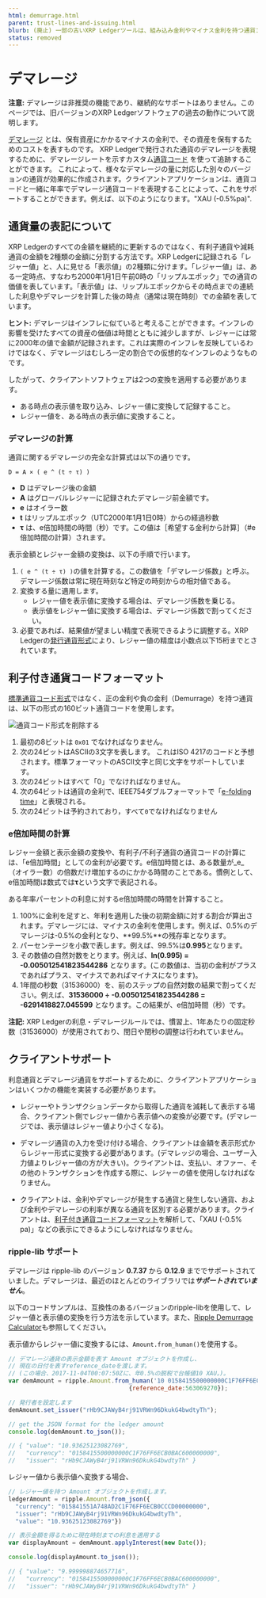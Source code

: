 ```yaml
---
html: demurrage.html
parent: trust-lines-and-issuing.html
blurb: (廃止) 一部の古いXRP Ledgerツールは、組み込み金利やマイナス金利を持つ通貨コードをサポートしていました。.
status: removed
---
```

# デマレージ

**注意:** デマレージは非推奨の機能であり、継続的なサポートはありません。このページでは、旧バージョンのXRP Ledgerソフトウェアの過去の動作について説明します。

[デマレージ](https://ja.wikipedia.org/wiki/%E3%83%87%E3%83%9E%E3%83%AC%E3%83%BC%E3%82%B8) とは、保有資産にかかるマイナスの金利で、その資産を保有するためのコストを表すものです。 XRP Ledgerで発行された通貨のデマレージを表現するために、デマレージレートを示すカスタム[通貨コード](../../../references/protocol/data-types/currency-formats.md#通貨コード) を使って追跡することができます。 これによって、様々なデマレージの量に対応した別々のバージョンの通貨が効果的に作成されます。クライアントアプリケーションは、通貨コードと一緒に年率でデマレージ通貨コードを表現することによって、これをサポートすることができます。例えば、以下のようになります。"XAU (-0.5%pa)".

## 通貨量の表記について

XRP Ledgerのすべての金額を継続的に更新するのではなく、有利子通貨や減耗通貨の金額を2種類の金額に分割する方法です。XRP Ledgerに記録される「レジャー値」と、人に見せる「表示値」の2種類に分けます。「レジャー値」は、ある一定時点、すなわち2000年1月1日午前0時の「リップルエポック」での通貨の価値を表しています。「表示値」は、リップルエポックからその時点までの連続した利息やデマレージを計算した後の時点（通常は現在時刻）での金額を表しています。

**ヒント:** デマレージはインフレに似ていると考えることができます。インフレの影響を受けたすべての資産の価値は時間とともに減少しますが、レジャーには常に2000年の値で金額が記録されます。これは実際のインフレを反映しているわけではなく、デマレージはむしろ一定の割合での仮想的なインフレのようなものです。

したがって、クライアントソフトウェアは2つの変換を適用する必要があります。

- ある時点の表示値を取り込み、レジャー値に変換して記録すること。
- レジャー値を、ある時点の表示値に変換すること。

### デマレージの計算

通貨に関するデマレージの完全な計算式は以下の通りです。

```
D = A × ( e ^ (t ÷ τ) )
```

- **D** はデマレージ後の金額
- **A** はグローバルレジャーに記録されたデマレージ前金額です。
- **e** はオイラー数
- **t** はリップルエポック（UTC2000年1月1日0時）からの経過秒数
- **τ** は、e倍加時間の時間（秒）です。この値は［希望する金利から計算］（#e倍加時間の計算）されます。 <!-- SPELLING_IGNORE: τ -->

表示金額とレジャー金額の変換は、以下の手順で行います。

1. `( e ^ (t ÷ τ) )`の値を計算する。この数値を「デマレージ係数」と呼ぶ。デマレージ係数は常に現在時刻など特定の時刻からの相対値である。
2. 変換する量に適用します。
    - レジャー値を表示値に変換する場合は、デマレージ係数を乗じる。
    - 表示値をレジャー値に変換する場合は、デマレージ係数で割ってください。
3. 必要であれば、結果値が望ましい精度で表現できるように調整する。XRP Ledgerの[発行通貨形式](../../../references/protocol/data-types/currency-formats.md#トークンの精度)により、レジャー値の精度は小数点以下15桁までとされています。


## 利子付き通貨コードフォーマット

[標準通貨コード形式](../../../references/protocol/data-types/currency-formats.md#標準通貨コード)ではなく、正の金利や負の金利（Demurrage）を持つ通貨は、以下の形式の160ビット通貨コードを使用します。

![通貨コード形式を削除する](/img/demurrage-currency-code-format.png)

1. 最初の8ビットは `0x01` でなければなりません。
2. 次の24ビットはASCIIの3文字を表します。
    これはISO 4217のコードと予想されます。標準フォーマットのASCII文字と同じ文字をサポートしています。
3. 次の24ビットはすべて「0」でなければなりません。
4. 次の64ビットは通貨の金利で、IEEE754ダブルフォーマットで「[e-folding time](http://en.wikipedia.org/wiki/E-folding)」と表現される。
5. 次の24ビットは予約されており，すべて`0`でなければなりません

### e倍加時間の計算

レジャー金額と表示金額の変換や、有利子/不利子通貨の通貨コードの計算には、「e倍加時間」としての金利が必要です。e倍加時間とは、ある数量が_e_（オイラー数）の倍数だけ増加するのにかかる時間のことである。慣例として、e倍加時間は数式では**τ**という文字で表記される。

ある年率パーセントの利息に対するe倍加時間の時間を計算すること。

1. 100%に金利を足すと、年利を適用した後の初期金額に対する割合が算出されます。デマレージには、マイナスの金利を使用します。例えば、0.5%のデマレージは-0.5%の金利となり、**99.5%**の残存率となります。
2. パーセンテージを小数で表します。例えば、99.5%は**0.995**となります。
3. その数値の自然対数をとります。例えば、**ln(0.995) = -0.005012541823544286** となります。(この数値は、当初の金利がプラスであればプラス、マイナスであればマイナスになります)。
4. 1年間の秒数（31536000）を、前のステップの自然対数の結果で割ってください。例えば、**31536000 ÷ -0.005012541823544286 = -6291418827.045599** となります。この結果が、e倍加時間（秒）です。

**注記:** XRP Ledgerの利息・デマレージルールでは、慣習上、1年あたりの固定秒数（31536000）が使用されており、閏日や閏秒の調整は行われていません。

## クライアントサポート

利息通貨とデマレージ通貨をサポートするために、クライアントアプリケーションはいくつかの機能を実装する必要があります。

- レジャーやトランザクションデータから取得した通貨を減耗して表示する場合、クライアント側でレジャー値から表示値への変換が必要です。(デマレージでは、表示値はレジャー値より小さくなる)。

- デマレージ通貨の入力を受け付ける場合、クライアントは金額を表示形式からレジャー形式に変換する必要があります。(デマレッジの場合、ユーザー入力値よりレジャー値の方が大きい)。クライアントは、支払い、オファー、その他のトランザクションを作成する際に、レジャーの値を使用しなければなりません。

- クライアントは、金利やデマレージが発生する通貨と発生しない通貨、および金利やデマレージの利率が異なる通貨を区別する必要があります。クライアントは、[利子付き通貨コードフォーマット](#利子付き通貨コードフォーマット)を解析して、「XAU (-0.5% pa)」などの表示にできるようにしなければなりません。

### ripple-lib サポート

デマレージは ripple-lib のバージョン **0.7.37** から **0.12.9** まででサポートされていました。デマレージは、最近のほとんどのライブラリでは***サポートされていません***。

以下のコードサンプルは、互換性のあるバージョンのripple-libを使用して、レジャー値と表示値の変換を行う方法を示しています。また、[Ripple Demurrage Calculator](https://ripple.github.io/ripple-demurrage-tool/)も参照してください。

表示値からレジャー値に変換するには、`Amount.from_human()`を使用する。

```js
// デマレージ通貨の表示金額を表す Amount オブジェクトを作成し、
// 現在の日付を表すreference_dateを渡します。
// (この場合、2017-11-04T00:07:50Zに、年0.5%の脱税で台帳値10 XAU。)。
var demAmount = ripple.Amount.from_human('10 0158415500000000C1F76FF6ECB0BAC600000000',
                                  {reference_date:563069270});

// 発行者を設定します
demAmount.set_issuer("rHb9CJAWyB4rj91VRWn96DkukG4bwdtyTh");

// get the JSON format for the ledger amount
console.log(demAmount.to_json());

// { "value": "10.93625123082769",
//   "currency": "0158415500000000C1F76FF6ECB0BAC600000000",
//   "issuer": "rHb9CJAWyB4rj91VRWn96DkukG4bwdtyTh" }
```

レジャー値から表示値へ変換する場合、

```js
// レジャー値を持つ Amount オブジェクトを作成します。
ledgerAmount = ripple.Amount.from_json({
  "currency": "015841551A748AD2C1F76FF6ECB0CCCD00000000",
  "issuer": "rHb9CJAWyB4rj91VRWn96DkukG4bwdtyTh",
  "value": "10.93625123082769"})

// 表示金額を得るために現在時刻までの利息を適用する
var displayAmount = demAmount.applyInterest(new Date());

console.log(displayAmount.to_json());

// { "value": "9.999998874657716",
//   "currency": "0158415500000000C1F76FF6ECB0BAC600000000",
//   "issuer": "rHb9CJAWyB4rj91VRWn96DkukG4bwdtyTh" }
```
